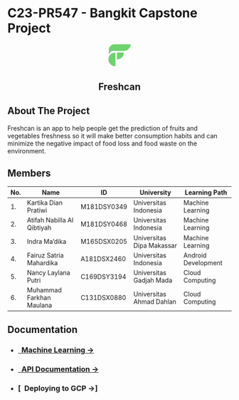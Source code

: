 # C23-PR547 - Bangkit Capstone Project 

<p align="center">
  <img width="10%" src="https://github.com/Freshcan/.github/blob/main/Freshcan%20logo.png" alt="Freshcan"><br>
  <h2 align="center">Freshcan</h2>
</p>

## About The Project
Freshcan is an app to help people get the prediction of fruits and vegetables freshness so it will make better consumption habits and can minimize the negative impact of food loss and food waste on the environment. 

## Members


|No.| Name        |ID           | University  | Learning Path|
|---| ------------- |-------------| -----|---|
|1.| Kartika Dian Pratiwi |M181DSY0349| Universitas Indonesia | Machine Learning
|2.| Atifah Nabilla Al Qibtiyah| M181DSY0468 |    Universitas Indonesia | Machine Learning
|3.| Indra Ma’dika | M165DSX0205 | Universitas Dipa Makassar| Machine Learning
|4.| Fairuz Satria Mahardika | A181DSX2460 | Universitas Indonesia | Android Development
|5.| Nancy Laylana Putri | C169DSY3194 |  Universitas Gadjah Mada | Cloud Computing
|6.| Muhammad Farkhan Maulana  |C131DSX0880  |   Universitas Ahmad Dahlan | Cloud Computing

## Documentation

- ### [&nbsp;&nbsp;Machine Learning &rarr;](https://github.com/Freshcan/machine-learning/blob/main/README.md)
- ### [&nbsp;&nbsp;API Documentation &rarr;](https://github.com/Freshcan/cc-backend/blob/master/readme.md)
- ### [&nbsp;&nbsp;Deploying to GCP &rarr;]
